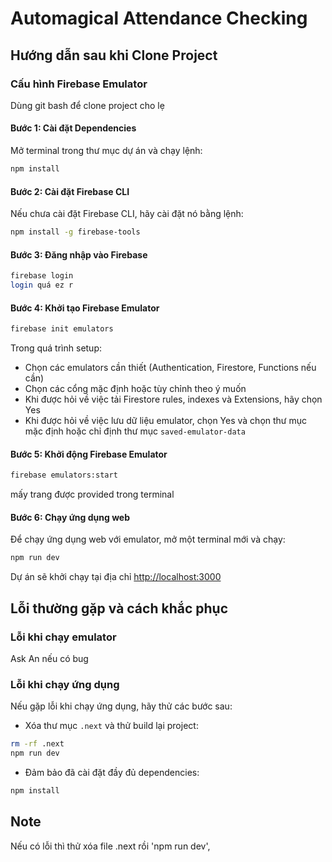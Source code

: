 # Automagical Attendance Checking

## Hướng dẫn sau khi Clone Project

### Cấu hình Firebase Emulator

Dùng git bash để clone project cho lẹ

#### Bước 1: Cài đặt Dependencies

Mở terminal trong thư mục dự án và chạy lệnh:

```bash
npm install
```

#### Bước 2: Cài đặt Firebase CLI

Nếu chưa cài đặt Firebase CLI, hãy cài đặt nó bằng lệnh:

```bash
npm install -g firebase-tools
```

#### Bước 3: Đăng nhập vào Firebase

```bash
firebase login
login quá ez r
```

#### Bước 4: Khởi tạo Firebase Emulator

```bash
firebase init emulators
```

Trong quá trình setup:

- Chọn các emulators cần thiết (Authentication, Firestore, Functions nếu cần)
- Chọn các cổng mặc định hoặc tùy chỉnh theo ý muốn
- Khi được hỏi về việc tải Firestore rules, indexes và Extensions, hãy chọn Yes
- Khi được hỏi về việc lưu dữ liệu emulator, chọn Yes và chọn thư mục mặc định hoặc chỉ định thư mục `saved-emulator-data`

#### Bước 5: Khởi động Firebase Emulator

```bash
firebase emulators:start
```


mấy trang được provided trong terminal

#### Bước 6: Chạy ứng dụng web 

Để chạy ứng dụng web với emulator, mở một terminal mới và chạy:

```bash
npm run dev
```

Dự án sẽ khởi chạy tại địa chỉ [http://localhost:3000](http://localhost:3000)

## Lỗi thường gặp và cách khắc phục

### Lỗi khi chạy emulator

Ask An nếu có bug

### Lỗi khi chạy ứng dụng

Nếu gặp lỗi khi chạy ứng dụng, hãy thử các bước sau:

- Xóa thư mục `.next` và thử build lại project:

```bash
rm -rf .next
npm run dev
```

- Đảm bảo đã cài đặt đầy đủ dependencies:

```bash
npm install
```

## Note
Nếu có lỗi thì thử xóa file .next rồi 'npm run dev', 
